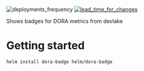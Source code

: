 ![deployments_frequency](https://handler-badges.enpace.ch/df/Tiktai-badge)
[![lead_time_for_changes](https://handler-badges.enpace.ch/ltfc/Tiktai-badge)](https://handler-badges.enpace.ch/v1/Tiktai-badge/ltfc-stats)

<!---
TODO:
- Add description 
-->

Shows badges for DORA metrics from devlake

# Getting started

```bash
helm install dora-badge helm/dora-badge
```

